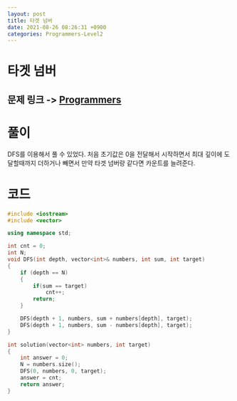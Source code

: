 ```yaml
---
layout: post
title: 타겟 넘버
date: 2021-08-26 08:26:31 +0900
categories: Programmers-Level2
---
```


# 타겟 넘버
## 문제 링크 -> [Programmers](https://programmers.co.kr/learn/courses/30/lessons/43165)

# 풀이
DFS를 이용해서 풀 수 있었다. 처음 초기값은 0을 전달해서 시작하면서 최대 깊이에 도달할때까지 더하거나 빼면서 만약 타겟 넘버랑 같다면 카운트를 늘려준다.

# 코드
```c++
#include <iostream>
#include <vector>

using namespace std;

int cnt = 0;
int N;
void DFS(int depth, vector<int>& numbers, int sum, int target)
{
	if (depth == N)
	{
		if(sum == target)	
			cnt++;
		return;
	}

	DFS(depth + 1, numbers, sum + numbers[depth], target);
	DFS(depth + 1, numbers, sum - numbers[depth], target);
}

int solution(vector<int> numbers, int target)
{
	int answer = 0;
	N = numbers.size();
	DFS(0, numbers, 0, target);
	answer = cnt;
	return answer;
}
```
